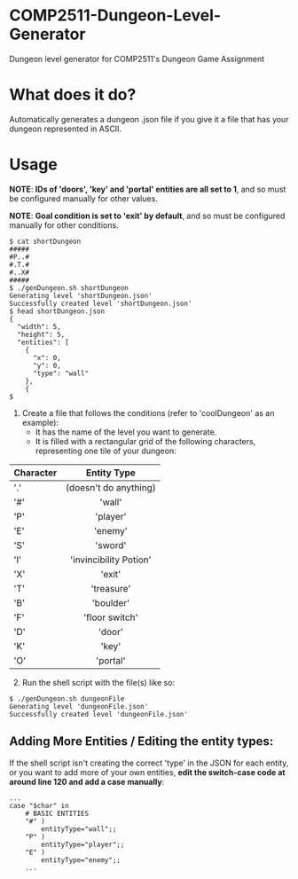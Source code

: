 # COMP2511-Dungeon-Level-Generator
Dungeon level generator for COMP2511's Dungeon Game Assignment

# What does it do?

Automatically generates a dungeon .json file if you give it a file that has your dungeon represented in ASCII.

# Usage

**NOTE**: **IDs of 'doors', 'key' and 'portal' entities are all set to 1**, and so must be configured manually for other values.

**NOTE**: **Goal condition is set to 'exit' by default**, and so  must be configured manually for other conditions.

```
$ cat shortDungeon
#####
#P..#
#.T.#
#..X#
#####
$ ./genDungeon.sh shortDungeon
Generating level 'shortDungeon.json'
Successfully created level 'shortDungeon.json'
$ head shortDungeon.json
{
  "width": 5,
  "height": 5,
  "entities": [
    {
      "x": 0,
      "y": 0,
      "type": "wall"
    },
    {
$
```

1. Create a file that follows the conditions (refer to 'coolDungeon' as an example):
   * It has the name of the level you want to generate. 
   * It is filled with a rectangular grid of the following characters, representing one tile of your dungeon:

| Character | Entity Type |
| --------- |:------------:|
|'.'| (doesn't do anything)|
|'#'| 'wall'|
|'P'| 'player'|
|'E'| 'enemy'|
|'S'| 'sword'|
|'I'| 'invincibility Potion'|
|'X'| 'exit'|
|'T'| 'treasure'|
|'B'| 'boulder'|
|'F'| 'floor switch'|
|'D'| 'door'|
|'K'| 'key'|
|'O'| 'portal'|


2. Run the shell script with the file(s) like so:
```
$ ./genDungeon.sh dungeonFile
Generating level 'dungeonFile.json'
Successfully created level 'dungeonFile.json'
```


## Adding More Entities / Editing the entity types:

If the shell script isn't creating the correct 'type' in the JSON for each entity, or you want to add more of your own entities, **edit the switch-case code at around line 120 and add a case manually**:

``` 
...
case "$char" in
    # BASIC ENTITIES
    "#" )
        entityType="wall";;
    "P" )
        entityType="player";;
    "E" )
        entityType="enemy";;
    ...
```
